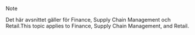 > [!NOTE]
> <span data-ttu-id="4add9-101">Det här avsnittet gäller för Finance, Supply Chain Management och Retail.</span><span class="sxs-lookup"><span data-stu-id="4add9-101">This topic applies to Finance, Supply Chain Management, and Retail.</span></span> 
